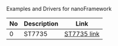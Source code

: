 Examples and Drivers for nanoFramework


No | Description | Link
------------ | ------------- | -------------
0 | ST7735  |[ST7735 link](https://github.com/valoni/netmf-interpreter4x/tree/master/nanoFrameworks%20Drivers%20and%20Examples/ST7735)
